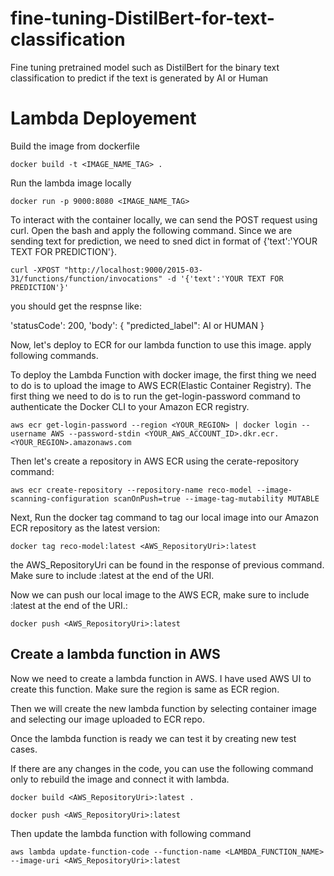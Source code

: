 # fine-tuning-DistilBert-for-text-classification
Fine tuning pretrained model such as DistilBert for the binary text classification to predict if the text is generated by AI or Human


# Lambda Deployement

Build the image from dockerfile

```
docker build -t <IMAGE_NAME_TAG> .
```

Run the lambda image locally

```
docker run -p 9000:8080 <IMAGE_NAME_TAG>
```

To interact with the container locally, we can send the POST request using curl. Open the bash and apply the following command. Since we are sending text for prediction, we need to sned dict in format of {'text':'YOUR TEXT FOR PREDICTION'}.

```
curl -XPOST "http://localhost:9000/2015-03-31/functions/function/invocations" -d '{'text':'YOUR TEXT FOR PREDICTION'}'
```

you should get the respnse like:

'statusCode': 200,
        'body':          {
                "predicted_label": AI or HUMAN
            }
            
Now, let's deploy to ECR for our lambda function to use this image. apply following commands.

To deploy the Lambda Function with docker image, the first thing we need to do is to upload the image to AWS ECR(Elastic Container Registry). The first thing we need to do is to run the get-login-password command to authenticate the Docker CLI to your Amazon ECR registry.

```
aws ecr get-login-password --region <YOUR_REGION> | docker login --username AWS --password-stdin <YOUR_AWS_ACCOUNT_ID>.dkr.ecr.<YOUR_REGION>.amazonaws.com
```

Then let's create a repository in AWS ECR using the cerate-repository command:

```
aws ecr create-repository --repository-name reco-model --image-scanning-configuration scanOnPush=true --image-tag-mutability MUTABLE
```

Next, Run the docker tag command to tag our local image into our Amazon ECR repository as the latest version:

```
docker tag reco-model:latest <AWS_RepositoryUri>:latest
```

the AWS_RepositoryUri can be found in the response of previous command. Make sure to include :latest at the end of the URI.

Now we can push our local image to the AWS ECR, make sure to include :latest at the end of the URI.:

```
docker push <AWS_RepositoryUri>:latest
```

## Create a lambda function in AWS
Now we need to create a  lambda function in AWS. I have used AWS UI to create this function. Make sure the region is same as ECR region.

Then we will create the new lambda function by selecting container image and selecting our image uploaded to ECR repo. 

Once the lambda function is ready we can test it by creating new test cases.

If there are any changes in the code, you can use the following command only to rebuild the image and connect it with lambda.

```
docker build <AWS_RepositoryUri>:latest .
```

```
docker push <AWS_RepositoryUri>:latest         
```
Then update the lambda function with following command
```
aws lambda update-function-code --function-name <LAMBDA_FUNCTION_NAME> --image-uri <AWS_RepositoryUri>:latest
```

